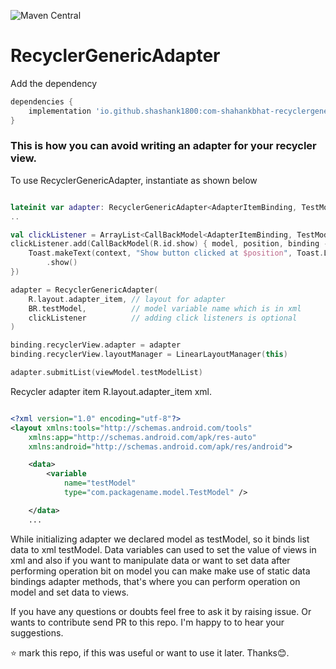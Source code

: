 ![Maven Central](https://img.shields.io/maven-central/v/io.github.shashank1800/com-shahankbhat-recyclergenericadapter?logoColor=green&style=for-the-badge)

# RecyclerGenericAdapter

Add the dependency
```gradle
dependencies {
	implementation 'io.github.shashank1800:com-shahankbhat-recyclergenericadapter:1.1'
}
 ```
### This is how you can avoid writing an adapter for your recycler view.
To use RecyclerGenericAdapter, instantiate as shown below 

```kotlin

lateinit var adapter: RecyclerGenericAdapter<AdapterItemBinding, TestModel>
..

val clickListener = ArrayList<CallBackModel<AdapterItemBinding, TestModel>>()
clickListener.add(CallBackModel(R.id.show) { model, position, binding ->
    Toast.makeText(context, "Show button clicked at $position", Toast.LENGTH_SHORT)
        .show()
})

adapter = RecyclerGenericAdapter(
    R.layout.adapter_item, // layout for adapter
    BR.testModel,          // model variable name which is in xml
    clickListener          // adding click listeners is optional
)

binding.recyclerView.adapter = adapter
binding.recyclerView.layoutManager = LinearLayoutManager(this)

adapter.submitList(viewModel.testModelList)

```

Recycler adapter item R.layout.adapter_item xml.
```xml

<?xml version="1.0" encoding="utf-8"?>
<layout xmlns:tools="http://schemas.android.com/tools"
    xmlns:app="http://schemas.android.com/apk/res-auto"
    xmlns:android="http://schemas.android.com/apk/res/android">

    <data>
        <variable
            name="testModel"
            type="com.packagename.model.TestModel" />

    </data>
    ...
  ```
  
  While initializing adapter we declared model as testModel, so it binds list 
data to xml testModel. Data variables can used to set the value of views in xml
and also if you want to manipulate data or want to set data after performing 
operation bit on model you can make make use of static data bindings adapter 
methods, that's where you can perform operation on model and set data to views.

If you have any questions or doubts feel free to ask it by raising issue.
Or wants to contribute send PR to this repo. 
I'm happy to to hear your suggestions.

⭐ mark this repo, if this was useful or want to use it later. Thanks😊.
    
